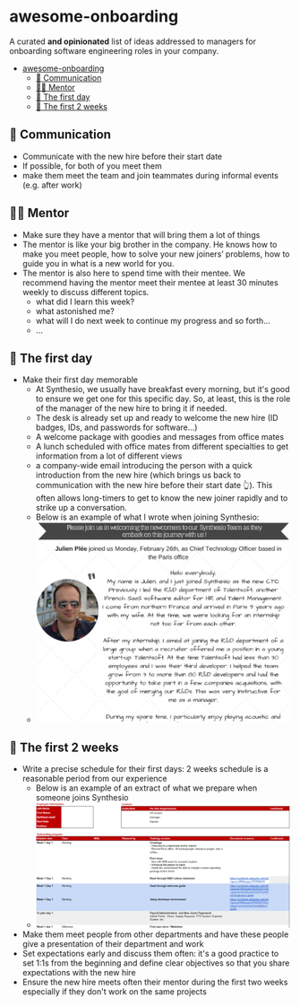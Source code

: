 # awesome-onboarding

A curated **and opinionated** list of ideas addressed to managers for onboarding software engineering roles in your company.

- [awesome-onboarding](#awesome-onboarding)
  - [📖 Communication](#-communication)
  - [👩‍🚀 Mentor](#-mentor)
  - [🌱 The first day](#-the-first-day)
  - [🌅 The first 2 weeks](#-the-first-2-weeks)

## 📖 Communication

- Communicate with the new hire before their start date
- If possible, for both of you meet them
- make them meet the team and join teammates during informal events (e.g. after work)

## 👩‍🚀 Mentor

- Make sure they have a mentor that will bring them a lot of things
- The mentor is like your big brother in the company. He knows how to make you meet people, how to solve your new joiners’ problems, how to guide you in what is a new world for you.
- The mentor is also here to spend time with their mentee. We recommend having the mentor meet their mentee at least 30 minutes weekly to discuss different topics.
  - what did I learn this week?
  - what astonished me?
  - what will I do next week to continue my progress and so forth...
  - ...

## 🌱 The first day

- Make their first day memorable
  - At Synthesio, we usually have breakfast every morning, but it's good to ensure we get one for this specific day. So, at least, this is the role of the manager of the new hire to bring it if needed.
  - The desk is already set up and ready to welcome the new hire (ID badges, IDs, and passwords for software...)
  - A welcome package with goodies and messages from office mates
  - A lunch scheduled with office mates from different specialties to get information from a lot of different views
  - a company-wide email introducing the person with a quick introduction from the new hire (which brings us back to communication with the new hire before their start date 👆). This often allows long-timers to get to know the new joiner rapidly and to strike up a conversation.
  - Below is an example of what I wrote when joining Synthesio:
  - ![My blah blah blah when I joined Synthesio](https://github.com/julplee/awesome-onboarding/blob/master/onboarding-company-wide-welcome-message.png "My blah blah blah when I joined Synthesio")

## 🌅 The first 2 weeks

- Write a precise schedule for their first days: 2 weeks schedule is a reasonable period from our experience
  - Below is an example of an extract of what we prepare when someone joins Synthesio
  - ![Example of schedule raw file](https://github.com/julplee/awesome-onboarding/blob/master/onboarding-precise-schedule.png "Example of schedule raw file")
- Make them meet people from other departments and have these people give a presentation of their department and work
- Set expectations early and discuss them often: it's a good practice to set 1:1s from the beginning and define clear objectives so that you share expectations with the new hire
- Ensure the new hire meets often their mentor during the first two weeks especially if they don't work on the same projects